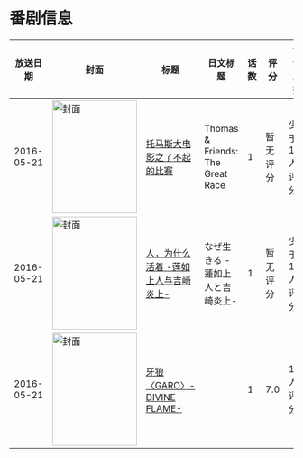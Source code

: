 # 番剧信息

|放送日期|封面|标题|日文标题|话数|评分|评分人数|
|---|---|---|---|---|---|---|
|2016-05-21|<img src="https://lain.bgm.tv/pic/cover/c/fb/80/223904_N5lHo.jpg" alt="封面" style="width:150px;height:200px;object-fit:cover;">|[托马斯大电影之了不起的比赛](https://bangumi.tv/subject/223904)|Thomas & Friends: The Great Race|1|暂无评分|少于10人评分|
|2016-05-21|<img src="https://lain.bgm.tv/pic/cover/c/66/d4/177249_P343k.jpg" alt="封面" style="width:150px;height:200px;object-fit:cover;">|[人，为什么活着 -莲如上人与吉崎炎上-](https://bangumi.tv/subject/177249)|なぜ生きる -蓮如上人と吉崎炎上-|1|暂无评分|少于10人评分|
|2016-05-21|<img src="https://lain.bgm.tv/pic/cover/c/8a/5c/156731_K7qxD.jpg" alt="封面" style="width:150px;height:200px;object-fit:cover;">|[牙狼〈GARO〉-DIVINE FLAME-](https://bangumi.tv/subject/156731)||1|7.0|194人评分|
